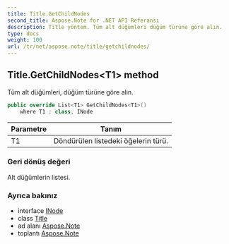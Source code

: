 ```yaml
---
title: Title.GetChildNodes
second_title: Aspose.Note for .NET API Referansı
description: Title yöntem. Tüm alt düğümleri düğüm türüne göre alın.
type: docs
weight: 100
url: /tr/net/aspose.note/title/getchildnodes/
---
```

## Title.GetChildNodes&lt;T1&gt; method

Tüm alt düğümleri, düğüm türüne göre alın.

```csharp
public override List<T1> GetChildNodes<T1>()
    where T1 : class, INode
```

| Parametre | Tanım |
| --- | --- |
| T1 | Döndürülen listedeki öğelerin türü. |

### Geri dönüş değeri

Alt düğümlerin listesi.

### Ayrıca bakınız

* interface [INode](../../inode/)
* class [Title](../)
* ad alanı [Aspose.Note](../../title/)
* toplantı [Aspose.Note](../../../)


